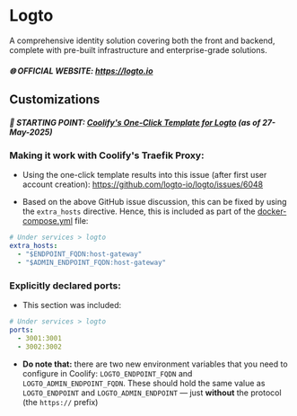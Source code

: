# Logto

A comprehensive identity solution covering both the front and backend, complete with pre-built infrastructure and enterprise-grade solutions.

##### 🌐 OFFICIAL WEBSITE: https://logto.io

## Customizations

##### 📍 STARTING POINT: [Coolify's One-Click Template for Logto](https://github.com/coollabsio/coolify/blob/v4.x/templates/compose/logto.yaml) (_as of 27-May-2025_)

### Making it work with Coolify's Traefik Proxy:

- Using the one-click template results into this issue (after first user account creation): https://github.com/logto-io/logto/issues/6048

- Based on the above GitHub issue discussion, this can be fixed by using the `extra_hosts` directive. Hence, this is included as part of the [docker-compose.yml](./docker-compose.yml) file:

```yaml
# Under services > logto
extra_hosts:
  - "$ENDPOINT_FQDN:host-gateway"
  - "$ADMIN_ENDPOINT_FQDN:host-gateway"
```

### Explicitly declared ports:

- This section was included:

```yaml
# Under services > logto
ports:
  - 3001:3001
  - 3002:3002
```

- **Do note that:** there are two new environment variables that you need to configure in Coolify: `LOGTO_ENDPOINT_FQDN` and `LOGTO_ADMIN_ENDPOINT_FQDN`. These should hold the same value as `LOGTO_ENDPOINT` and `LOGTO_ADMIN_ENDPOINT` — just **without** the protocol (the `https://` prefix)
